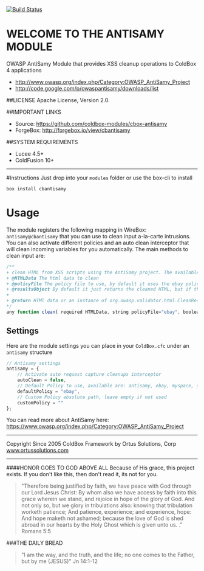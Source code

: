 [![Build Status](https://travis-ci.org/coldbox-modules/cbox-antisamy.svg?branch=development)](https://travis-ci.org/coldbox-modules/cbox-antisamy)

WELCOME TO THE ANTISAMY MODULE
==============================
OWASP AntiSamy Module that provides XSS cleanup operations to ColdBox 4 applications

* http://www.owasp.org/index.php/Category:OWASP_AntiSamy_Project
* http://code.google.com/p/owaspantisamy/downloads/list

##LICENSE
Apache License, Version 2.0.

##IMPORTANT LINKS
- Source: https://github.com/coldbox-modules/cbox-antisamy
- ForgeBox: http://forgebox.io/view/cbantisamy

##SYSTEM REQUIREMENTS
- Lucee 4.5+
- ColdFusion 10+

---

#Instructions
Just drop into your `modules` folder or use the box-cli to install

`box install cbantisamy`

# Usage
The module registers the following mapping in WireBox: `antisamy@cbantisamy`
that you can use to clean input a-la-carte intrusions.  You can also activate different policies and an auto clean interceptor that will clean incoming variables for you automatically.  The main methods to clean input are:

```javascript
/**
+ clean HTML from XSS scripts using the AntiSamy project. The available policies are antisamy, ebay, myspace, slashdot, custom
+ @HTMLData The html data to clean
+ @policyFile The policy file to use, by default it uses the ebay policy file
+ @resultsObject By default it just returns the cleaned HTML, but if this is true, it will return the actual Java results object.
+ 
+ @return HTMl data or an instance of org.owasp.validator.html.CleanResults
*/
any function clean( required HTMLData, string policyFile="ebay", boolean resultsObject=false )
```

## Settings
Here are the module settings you can place in your `ColdBox.cfc` under an `antisamy` structure

```js
// Antisamy settings
antisamy = {
    // Activate auto request capture cleanups interceptor
    autoClean = false,
    // Default Policy to use, available are: antisamy, ebay, myspace, slashdot and tinymce
    defaultPolicy = "ebay",
    // Custom Policy absolute path, leave empty if not used
    customPolicy = ""
};
```

You can read more about AntiSamy here: https://www.owasp.org/index.php/Category:OWASP_AntiSamy_Project

********************************************************************************
Copyright Since 2005 ColdBox Framework by Ortus Solutions, Corp
www.ortussolutions.com
********************************************************************************
####HONOR GOES TO GOD ABOVE ALL
Because of His grace, this project exists. If you don't like this, then don't read it, its not for you.

>"Therefore being justified by faith, we have peace with God through our Lord Jesus Christ:
By whom also we have access by faith into this grace wherein we stand, and rejoice in hope of the glory of God.
And not only so, but we glory in tribulations also: knowing that tribulation worketh patience;
And patience, experience; and experience, hope:
And hope maketh not ashamed; because the love of God is shed abroad in our hearts by the 
Holy Ghost which is given unto us. ." Romans 5:5

###THE DAILY BREAD
 > "I am the way, and the truth, and the life; no one comes to the Father, but by me (JESUS)" Jn 14:1-12